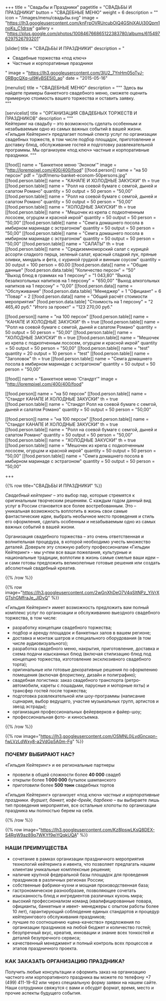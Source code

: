 +++
title = "Свадьбы и Праздники"
pagetitle = "СВАДЬБЫ И ПРАЗДНИКИ"
button = "СВАДЕБНЫЕ МЕНЮ"
weight = 6
description = ""
icon = "/images/menu/свадьбы.svg"
image = "https://lh3.googleusercontent.com/knFrpOVRUrcubOiQ4GShjXAUj30Qpm1noKs_C1drsw"
gallery = "https://plus.google.com/photos/100846766865122383780/albums/6154976297526793201"

[slider]
title = "СВАДЬБЫ И ПРАЗДНИКИ"
description = "<ul> <li>Свадебные торжества «под ключ» <li> Частные и корпоративные праздники </ul>"
image = "https://lh3.googleusercontent.com/3lU2_7YnHm05oTyJ-0RBgcQXq-uI9KyBSE5I0_ao"
date = "2015-05-16"

[menulist]
title = "СВАДЕБНЫЕ МЕНЮ"
description = """
Здесь вы найдете примеры банкетного свадебного меню, сможете оценить примерную стоимость вашего торжества и оставить заявку.  
"""  

[servicelist]
title = "ОРГАНИЗАЦИЯ СВАДЕБНЫХ ТОРЖЕСТВ И ПРАЗДНИКОВ"
description = """  
Кейтеринг на свадьбу – это возможность сделать особенным и незабываемым одно из самых важных событий в вашей жизни. «Гильдия Кейтеринг» предлагает полный спектр услуг по организации свадебных торжеств, в том числе подбор площадок, приготовление и доставку блюд, обслуживание гостей и подготовку развлекательной программы. Мы организуем «под ключ» частные и корпоративные праздники.
"""

[[food]]
  name = "Банкетное меню 'Эконом'"
  image = "http://lorempixel.com/400/400/food"
  [[food.person]]
    name = "на 50 персон"
    pdf = "/pdf/menu-banket-econom-50persons.jpg"
    [[food.person.table]]
      name = "КАНАПЕ И ХОЛОДНЫЕ ЗАКУСКИ"
      th = true
    [[food.person.table]]
      name = "Ролл на соевой бумаге с семгой, дыней и салатом Романо"
      quantity = 50
      output = 50
      person = "50,00"
    [[food.person.table]]
      name = "Ролл на соевой бумаге с семгой, дыней и салатом Романо"
      quantity = 50
      output = 50
      person = "50,00"
    [[food.person.table]]
      name = "ХОЛОДНЫЕ ЗАКУСКИ"
      th = true
    [[food.person.table]]
      name = "Мешочек из крепа с подкопченным лососем, огурцом и красной икрой"
      quantity = 50
      output = 50
      person = "50,00"
    [[food.person.table]]
      name = "Семга домашнего посола в имбирном маринаде с эстрагоном"
      quantity = 50
      output = 50
      person = "50,00"
    [[food.person.table]]
      name = "Семга домашнего посола в имбирном маринаде с эстрагоном"
      quantity = 50
      output = 50
      person = "50,00"
    [[food.person.table]]
      name = "САЛАТЫ"
      th = true
    [[food.person.table]]
      name = "Средиземноморский салат с курицей ассорти сладкого перца, зеленый салат, красный сладкий лук, пряные оливки, миндаль и фета, с куриной грудкой и винным соусом"
      quantity = 30
      output = 100
      person = 60.00
    [[food.person.data]]
      name = "Общие данные"
      [food.person.data.table]
        "Количество персон" = "50"  
        "Выход блюд в граммах на 1 персону" = "1 043,80"
        "Выход безалкогольных напитков на 1 персону" = "650,00"
        "Выход алкогольных напитков на 1 персону" = "0,00"
    [[food.person.data]]
      name = "Обслуживание"
      [food.person.data.table]
        "Менеджер" = 1
        "Официант" = 6
        "Повар" = 2
    [[food.person.data]]
      name = "Общий расчёт стоимости мероприятия"
      [food.person.data.table]
        "Стоимость на 1 персону" = "2 465,40 руб."
        "Итого за проект" = "123 270,00 руб."

  [[food.person]]
    name = "на 100 персон"
    [[food.person.table]]
      name = "КАНАПЕ И ХОЛОДНЫЕ ЗАКУСКИ"
      th = true
    [[food.person.table]]
      name = "Ролл на соевой бумаге с семгой, дыней и салатом Романо"
      quantity = 50
      output = 50
      person = "50,00"
    [[food.person.table]]
      name = "ХОЛОДНЫЕ ЗАКУСКИ"
      th = true
    [[food.person.table]]
      name = "Мешочек из крепа с подкопченным лососем, огурцом и красной икрой"
      quantity = 50
      output = 50
      person = "50,00"
    [[food.person.table]]
      name = "test"
      quantity = 20
      output = 10
      person = "test"
    [[food.person.table]]
      name = "Заголовок"
      th = true
    [[food.person.table]]
      name = "Семга домашнего посола в имбирном маринаде с эстрагоном"
      quantity = 50
      output = 50
      person = "50,00"

[[food]]
  name = "Банкетное меню 'Стандрт'"
  image = "http://lorempixel.com/400/400/food"

  [[food.person]]
    name = "на 50 персон"
    [[food.person.table]]
      name = "Стандрт КАНАПЕ И ХОЛОДНЫЕ ЗАКУСКИ"
      th = true
    [[food.person.table]]
      name = "Стандрт Ролл на соевой бумаге с семгой, дыней и салатом Романо"
      quantity = 50
      output = 50
      person = "50,00"

  [[food.person]]
    name = "на 100 персон"
    [[food.person.table]]
      name = "Стандрт КАНАПЕ И ХОЛОДНЫЕ ЗАКУСКИ"
      th = true
    [[food.person.table]]
      name = "Ролл на соевой бумаге с семгой, дыней и салатом Романо"
      quantity = 50
      output = 50
      person = "50,00"
    [[food.person.table]]
      name = "ХОЛОДНЫЕ ЗАКУСКИ"
      th = true
    [[food.person.table]]
      name = "Мешочек из крепа с подкопченным лососем, огурцом и красной икрой"
      quantity = 50
      output = 50
      person = "50,00"
    [[food.person.table]]
      name = "Семга домашнего посола в имбирном маринаде с эстрагоном"
      quantity = 50
      output = 50
      person = "50,00"

+++

{{% row title="СВАДЬБЫ И ПРАЗДНИКИ" %}}


_Свадебный кейтеринг_ – это выбор пар, которые стремятся к оригинальным творческим решениям. С каждым годом данный вид услуг в России становится все более востребованным. Это – уникальная возможность воплотить в жизнь свои самые фантастические идеи, выбрать необычное место проведения и стиль его оформления, сделать особенным и незабываемым одно из самых важных событий в вашей жизни.

Организация свадебного торжества – это очень ответственная и волнительная процедура, в которой необходимо учесть множество деталей. Доверьте эту сложную работу профессионалам «Гильдии Кейтеринг» - мы учтем все ваши пожелания, культурные и национальные традиции, воплотим в жизнь самые смелые ваши идеи – и сами готовы предложить великолепные готовые решения или создать абсолютный свадебный креатив.

{{% /row %}}

{{% row image="https://lh3.googleusercontent.com/2wGnXhDeO7V4qSltNPz_YiVrXGTshGMfraJe_JIDvQ" %}}

«Гильдия Кейтеринг» имеет возможность предложить вам полный комплекс услуг по организации и обслуживанию выездного свадебного торжества, в том числе:
- разработку концепции свадебного торжества;
- подбор и аренду площадок и банкетных залов в вашем регионе;
- доставка и монтаж шатров и специального оборудования (в том числе аудиовизуального);
- разработка свадебного меню, накрытия, приготовление, доставка и схема подачи изысканных блюд (включая стилизацию блюд под концепцию торжества, изготовление эксклюзивного свадебного торта);
- оригинальные или готовые декоративные решения по оформлению помещения (включая флористику, дизайн и полиграфию);
- свадебная логистика: заказ свадебного транспорта (ретро-автомобили, кареты с лошадьми, парусные и моторные яхты) и трансфер гостей после торжества;  
- подготовка развлекательной или шоу-программы (написание сценария, выбор ведущего, участие музыкальных групп, артистов и звезд эстрады);
- организация профессиональных фейерверков и файер-шоу;
- профессиональная фото- и киносъемка.

{{% /row %}}

{{% row image="https://lh3.googleusercontent.com/OSMNL0jLydGncxpn-fwLVzLdWxy8-a2VdGp5A0m-Fg" %}}

### ПОЧЕМУ ВЫБИРАЮТ НАС?

«Гильдия Кейтеринг» и ее региональные партнеры

- провели в общей сложности более **40 000** свадеб
- открыли более **1 000 000** бутылок шампанского
- приготовили более **500 тонн** свадебных тортов

«Гильдия Кейтеринг» организует «под ключ» _частные и корпоративные праздники_. _Фуршет, банкет, кофе-брейк, барбекю_ – вы выбираете лишь тип проведения мероприятия, все остальные хлопоты по организации праздника мы полностью берем на себя.

{{% /row %}}

{{% row image="https://lh3.googleusercontent.com/Kz8lpswLKsQ8DEX-S4RgW9az89q7WKYf9eiYQqkUQA" %}}

### НАШИ ПРЕИМУЩЕСТВА

- сочетание в рамках организации праздничного мероприятия технологий кейтеринга и ивента, что позволяет предлагать нашим клиентам уникальные комплексные решения;
- наличие крупной федеральной базы площадок для проведения праздников в различных регионах России;
- собственные фабрики-кухни и мощная производственная база;
- гастрономическое разнообразие, позволяющее сочетать изысканность блюд и ингредиентов различных кухонь мира;
- высокий профессионализм команд (квалифицированные повара, официанты, банкетные и ивент- менеджеры с опытом работы более 10 лет), гарантирующий соблюдение единых стандартов и процедур кейтерингового обслуживания праздников;
- лучшие по соотношению «цена-качество» предложения по организации праздников на любой бюджет и количество гостей;
- безупречный вкус, креатив, инновации и знание всех тонкостей и деталей безупречного сервиса;
- качественный менеджмент и полный контроль всех процессов и этапов праздничного проекта.

### КАК ЗАКАЗАТЬ ОРГАНИЗАЦИЮ ПРАЗДНИКА?

Получить любые консультации и оформить заказ на организацию частного или корпоративного праздника вы можете по телефону +7 (499) 411-19-62 или через специальную форму заявки на нашем сайте.
Наши сотрудники свяжутся с вами и обсудят формат, время, место и прочие аспекты будущего события.
